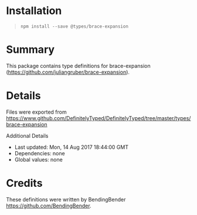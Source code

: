 # Installation
> `npm install --save @types/brace-expansion`

# Summary
This package contains type definitions for brace-expansion (https://github.com/juliangruber/brace-expansion).

# Details
Files were exported from https://www.github.com/DefinitelyTyped/DefinitelyTyped/tree/master/types/brace-expansion

Additional Details
 * Last updated: Mon, 14 Aug 2017 18:44:00 GMT
 * Dependencies: none
 * Global values: none

# Credits
These definitions were written by BendingBender <https://github.com/BendingBender>.
